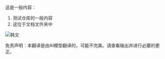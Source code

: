 这是一般内容：
1. 测试仓库的一般内容
2. 这位于文档文件夹中

![韩文](./translated_images/korean.0ff0f0da309289db82c1fa814e2ea5915efb6df552ec18c77d4e71084ff60e3b.zh.png)


免责声明：本翻译是由AI模型翻译的，可能不完美。请查看输出并进行必要的更正。